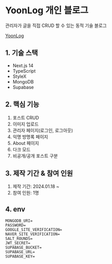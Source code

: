 # YoonLog 개인 블로그

관리자가 글을 직접 CRUD 할 수 있는 동적 기술 블로그

[YoonLog](https://yoon-log.vercel.app/)

## 1. 기술 스택

- Next.js 14
- TypeScript
- StyleX
- MongoDB
- Supabase

## 2. 핵심 기능

1. 포스트 CRUD
2. 이미지 업로드
3. 관리자 페이지(로그인, 로그아웃)
4. 익명 방명록 페이지
5. About 페이지
6. 다크 모드
7. 비공개/공개 포스트 구분

## 3. 제작 기간 & 참여 인원

1. 제작 기간: 2024.01.18 ~
2. 참여 인원: 1명

## 4. env

```
MONGODB_URI=
PASSWORD=
GOOGLE_SITE_VERIFICATION=
NAVER_SITE_VERIFICATION=
SALT_ROUNDS=
JWT_SECRET=
SUPABASE_BUCKET=
SUPABASE_URL=
SUPABASE_KEY=
```
